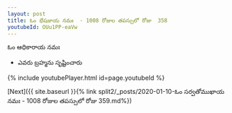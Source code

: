 ```yaml
---
layout: post
title: ఓం భేషజాయ నమః  - 1008 రోజుల తపస్సులో రోజు  358
youtubeId: OUu1PP-eaVw
---
```

 
 
 ఓం ఆధికారాయ నమః  
 
 -  ఎవరు బ్రహ్మను సృష్టించారు 
 
  
 
  
 
 
 
 
 
 


{% include youtubePlayer.html id=page.youtubeId %}
 
[Next]({{ site.baseurl }}{% link  split2/_posts/2020-01-10-ఓం సర్వతోముఖాయ నమః  - 1008 రోజుల తపస్సులో రోజు  359.md%})
 
